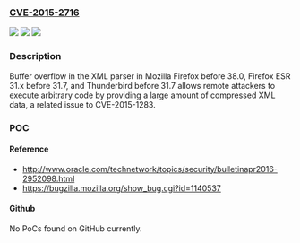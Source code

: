 ### [CVE-2015-2716](https://cve.mitre.org/cgi-bin/cvename.cgi?name=CVE-2015-2716)
![](https://img.shields.io/static/v1?label=Product&message=n%2Fa&color=blue)
![](https://img.shields.io/static/v1?label=Version&message=n%2Fa&color=blue)
![](https://img.shields.io/static/v1?label=Vulnerability&message=n%2Fa&color=brighgreen)

### Description

Buffer overflow in the XML parser in Mozilla Firefox before 38.0, Firefox ESR 31.x before 31.7, and Thunderbird before 31.7 allows remote attackers to execute arbitrary code by providing a large amount of compressed XML data, a related issue to CVE-2015-1283.

### POC

#### Reference
- http://www.oracle.com/technetwork/topics/security/bulletinapr2016-2952098.html
- https://bugzilla.mozilla.org/show_bug.cgi?id=1140537

#### Github
No PoCs found on GitHub currently.

